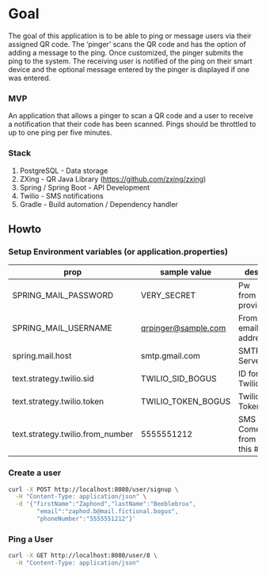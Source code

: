 # Goal

The goal of this application is to be able to ping or message users via their assigned QR code. The ‘pinger’ scans the QR code and has the option of adding a message to the ping. Once customized, the pinger submits the ping to the system. The receiving user is notified of the ping on their smart device and the optional message entered by the pinger is displayed if one was entered.

### MVP

An application that allows a pinger to scan a QR code and a user to receive a notification that their code has been scanned. Pings should be throttled to up to one ping per five minutes.

### Stack

1. PostgreSQL - Data storage
2. ZXing - QR Java Library (https://github.com/zxing/zxing)
3. Spring / Spring Boot - API Development
4. Twilio - SMS notifications
5. Gradle - Build automation / Dependency handler

## Howto

### Setup Environment variables (or application.properties)

| prop                 | sample value        | desc               |
|----------------------|---------------------|--------------------|
| SPRING_MAIL_PASSWORD | VERY_SECRET         | Pw from provider   |
| SPRING_MAIL_USERNAME | qrpinger@sample.com | From email address | 
| spring.mail.host     | smtp.gmail.com      | SMTP Server        |
| text.strategy.twilio.sid | TWILIO_SID_BOGUS | ID for Twilio |
| text.strategy.twilio.token | TWILIO_TOKEN_BOGUS | Twilio Token|
| text.strategy.twilio.from_number | 5555551212 | SMS Comes from this # |

### Create a user
```bash
curl -X POST http://localhost:8080/user/signup \
  -H "Content-Type: application/json" \
  -d '{"firstName":"Zaphond","lastName":"Beeblebrox", 
        "email":"zaphod.b@mail.fictional.bogus", 
        "phoneNumber":"5555551212"}' 
```
  
### Ping a User
```bash
curl -X GET http://localhost:8080/user/8 \
  -H "Content-Type: application/json"
```